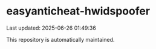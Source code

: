 # easyanticheat-hwidspoofer

Last updated: 2025-06-26 01:49:36

This repository is automatically maintained.
